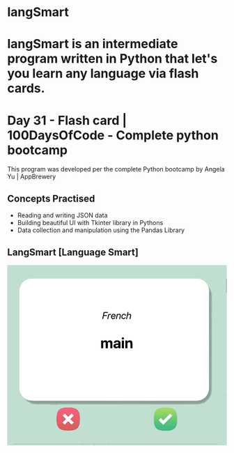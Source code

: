 
# langSmart
langSmart is an intermediate program written in Python that let's you learn any language via flash cards.
=======
# Day 31 - Flash card | 100DaysOfCode - Complete python bootcamp

This program was developed per the complete Python bootcamp by Angela Yu | AppBrewery 

## Concepts Practised

- Reading and writing JSON data
- Building beautiful UI with Tkinter library in Pythons
- Data collection and manipulation using the Pandas Library

## LangSmart [Language Smart]
![langSmart](./images/langSmart.gif)
